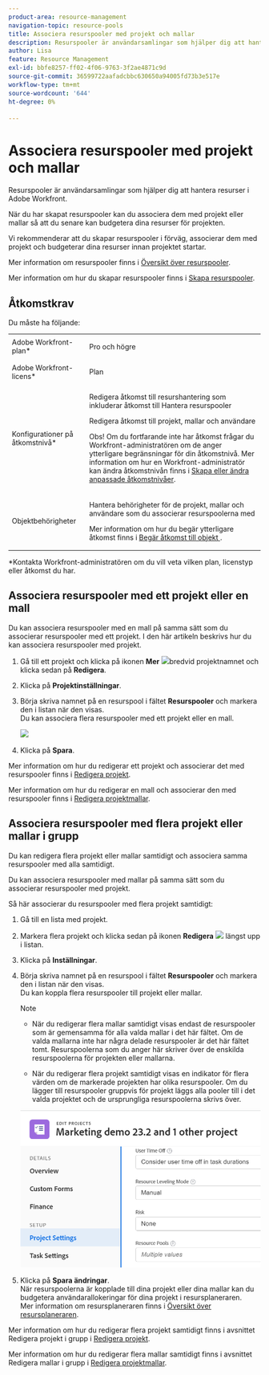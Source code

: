```yaml
---
product-area: resource-management
navigation-topic: resource-pools
title: Associera resurspooler med projekt och mallar
description: Resurspooler är användarsamlingar som hjälper dig att hantera resurser i Adobe Workfront.
author: Lisa
feature: Resource Management
exl-id: bbfe8257-ff02-4f06-9763-3f2ae4871c9d
source-git-commit: 36599722aafadcbbc630650a94005fd73b3e517e
workflow-type: tm+mt
source-wordcount: '644'
ht-degree: 0%

---
```


# Associera resurspooler med projekt och mallar


<!-- drafted for bulk editing projects: keep this in yellow till this releases to ALL customers - May 1, 2023

Also - take out all the references to Preview and Prod at prod final
-->

<!--<span class="preview">The highlighted information on this page refers to functionality not yet generally available. It is available for all customers in the Preview environment and for a select group of customers in the Production environment.</span>-->


<!--
<p>The sections about how to add resource pools to templates, projects are duplicated from the articles listed in those sections (Editing Projects, Creating a Template, etc).</p>
<p>***I decided to keep these steps here, though, because it's hard to parse through those much lunger articles for just updating this one field.)</p>
-->

Resurspooler är användarsamlingar som hjälper dig att hantera resurser i Adobe Workfront.

När du har skapat resurspooler kan du associera dem med projekt eller mallar så att du senare kan budgetera dina resurser för projekten.

Vi rekommenderar att du skapar resurspooler i förväg, associerar dem med projekt och budgeterar dina resurser innan projektet startar.

Mer information om resurspooler finns i [Översikt över resurspooler](../../../resource-mgmt/resource-planning/resource-pools/work-with-resource-pools.md).

Mer information om hur du skapar resurspooler finns i [Skapa resurspooler](../../../resource-mgmt/resource-planning/resource-pools/create-resource-pools.md).

## Åtkomstkrav

Du måste ha följande:

<table style="table-layout:auto"> 
 <col> 
 <col> 
 <tbody> 
  <tr> 
   <td role="rowheader">Adobe Workfront-plan*</td> 
   <td> <p>Pro och högre</p> </td> 
  </tr> 
  <tr> 
   <td role="rowheader">Adobe Workfront-licens*</td> 
   <td> <p>Plan </p> </td> 
  </tr> 
  <tr> 
   <td role="rowheader">Konfigurationer på åtkomstnivå*</td> 
   <td> <p>Redigera åtkomst till resurshantering som inkluderar åtkomst till Hantera resurspooler</p> <p>Redigera åtkomst till projekt, mallar och användare</p> <p>Obs! Om du fortfarande inte har åtkomst frågar du Workfront-administratören om de anger ytterligare begränsningar för din åtkomstnivå. Mer information om hur en Workfront-administratör kan ändra åtkomstnivån finns i <a href="../../../administration-and-setup/add-users/configure-and-grant-access/create-modify-access-levels.md" class="MCXref xref">Skapa eller ändra anpassade åtkomstnivåer</a>.</p> </td> 
  </tr> 
  <tr data-mc-conditions=""> 
   <td role="rowheader">Objektbehörigheter</td> 
   <td> <p>Hantera behörigheter för de projekt, mallar och användare som du associerar resurspoolerna med</p> <p>Mer information om hur du begär ytterligare åtkomst finns i <a href="../../../workfront-basics/grant-and-request-access-to-objects/request-access.md" class="MCXref xref">Begär åtkomst till objekt </a>.</p> </td> 
  </tr> 
 </tbody> 
</table>

&#42;Kontakta Workfront-administratören om du vill veta vilken plan, licenstyp eller åtkomst du har.

## Associera resurspooler med ett projekt eller en mall

Du kan associera resurspooler med en mall på samma sätt som du associerar resurspooler med ett projekt. I den här artikeln beskrivs hur du kan associera resurspooler med projekt.

1. Gå till ett projekt och klicka på ikonen **Mer** ![](assets/more-icon.png)bredvid projektnamnet och klicka sedan på **Redigera**.

1. Klicka på **Projektinställningar**.

1. Börja skriva namnet på en resurspool i fältet **Resurspooler** och markera den i listan när den visas.\
   Du kan associera flera resurspooler med ett projekt eller en mall.

   ![](assets/nwe-project-settings-in-edit-project-box-350x380.png)

1. Klicka på **Spara**.

Mer information om hur du redigerar ett projekt och associerar det med resurspooler finns i [Redigera projekt](../../../manage-work/projects/manage-projects/edit-projects.md).

Mer information om hur du redigerar en mall och associerar den med resurspooler finns i [Redigera projektmallar](../../../manage-work/projects/create-and-manage-templates/edit-templates.md).

## Associera resurspooler med flera projekt eller mallar i grupp

Du kan redigera flera projekt eller mallar samtidigt och associera samma resurspooler med alla samtidigt.

Du kan associera resurspooler med mallar på samma sätt som du associerar resurspooler med projekt.

Så här associerar du resurspooler med flera projekt samtidigt:

1. Gå till en lista med projekt.
1. Markera flera projekt och klicka sedan på ikonen **Redigera** ![](assets/edit-icon.png) längst upp i listan.

1. Klicka på **Inställningar**.
1. Börja skriva namnet på en resurspool i fältet **Resurspooler** och markera den i listan när den visas.\
   Du kan koppla flera resurspooler till projekt eller mallar.

   >[!NOTE]
   >
   >* När du redigerar flera mallar samtidigt visas endast de resurspooler som är gemensamma för alla valda mallar i det här fältet. Om de valda mallarna inte har några delade resurspooler är det här fältet tomt. Resurspoolerna som du anger här skriver över de enskilda resurspoolerna för projekten eller mallarna.
   >
   >* När du redigerar flera projekt samtidigt visas en indikator för flera värden om de markerade projekten har olika resurspooler. Om du lägger till resurspooler gruppvis för projekt läggs alla pooler till i det valda projektet och de ursprungliga resurspoolerna skrivs över.

   ![add_resource_pools_to_multiple_projects.png](assets/add-resource-pools-to-multiple-projects-350x358.png)

1. Klicka på **Spara ändringar**.\
   När resurspoolerna är kopplade till dina projekt eller dina mallar kan du budgetera användarallokeringar för dina projekt i resursplaneraren.\
   Mer information om resursplaneraren finns i [Översikt över resursplaneraren](../../../resource-mgmt/resource-planning/get-started-resource-planner.md).

Mer information om hur du redigerar flera projekt samtidigt finns i avsnittet Redigera projekt i grupp i [Redigera projekt](../../../manage-work/projects/manage-projects/edit-projects.md).

Mer information om hur du redigerar flera mallar samtidigt finns i avsnittet Redigera mallar i grupp i [Redigera projektmallar](../../../manage-work/projects/create-and-manage-templates/edit-templates.md).
